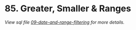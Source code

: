 # 85. Greater, Smaller & Ranges

_View sql file [09-date-and-range-filtering](./sql/09-date-and-range-filtering.sql) for more details._
